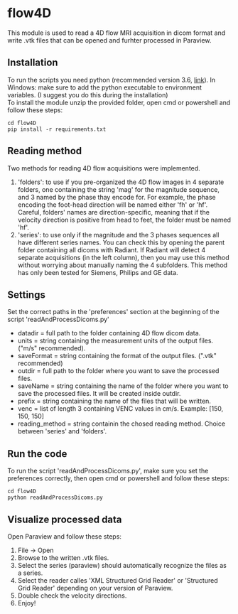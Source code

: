 # flow4D
This module is used to read a 4D flow MRI acquisition in dicom format and
write .vtk files that can be opened and furhter processed in Paraview.


## Installation
To run the scripts you need python (recommended version 3.6, [link](https://www.python.org/downloads/release/python-360/)).
In Windows: make sure to add the python executable to environment variables. (I suggest you do this during the installation) <br/>
To install the module unzip the provided folder, open cmd or powershell and follow these steps:
```
cd flow4D
pip install -r requirements.txt
```

## Reading method
Two methods for reading 4D flow acquisitions were implemented.<br/>
1. 'folders': to use if you pre-organized the 4D flow images in 4 separate folders, one containing the string 'mag' 
for the magnitude sequence, and 3 named by the phase thay encode for. For example, the phase encoding the foot-head 
direction will be named either 'fh' or 'hf'. Careful, folders' names are direction-specific, meaning that if the velocity
direction is positive from head to feet, the folder must be named 'hf'.
2. 'series': to use only if the magnitude and the 3 phases sequences all have different series names. You can check this
by opening the parent folder containing all dicoms with Radiant. If Radiant will detect 4 separate acquisitions (in the
left column), then you may use this method without worrying about manually naming the 4 subfolders. 
This method has only been tested for Siemens, Philips and GE data.

## Settings
Set the correct paths in the 'preferences' section at the beginning of the script 'readAndProcessDicoms.py'<br/>
* datadir = full path to the folder containing 4D flow dicom data.
* units = string containing the measurement units of the output files. ("m/s" recommended).
* saveFormat = string containing the format of the output files. (".vtk" recommended)
* outdir = full path to the folder where you want to save the processed files.
* saveName = string containing the name of the folder where you want to save the processed files. It will be created inside outdir.
* prefix = string containing the name of the files that will be written.
* venc = list of length 3 containing VENC values in cm/s. Example: [150, 150, 150]
* reading_method = string containin the chosed reading method. Choice between 'series' and 'folders'.


## Run the code
To run the script 'readAndProcessDicoms.py', make sure you set the preferences correctly, then open cmd or powershell and follow these steps:
```
cd flow4D
python readAndProcessDicoms.py
```

## Visualize processed data
Open Paraview and follow these steps:
1. File -> Open
2. Browse to the written .vtk files.
3. Select the series (paraview) should automatically recognize the files as a series.
4. Select the reader calles 'XML Structured Grid Reader' or 'Structured Grid Reader' depending on your version of Paraview.
5. Double check the velocity directions.
6. Enjoy!
